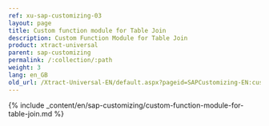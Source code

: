 ```yaml
---
ref: xu-sap-customizing-03
layout: page
title: Custom function module for Table Join
description: Custom Function Module for Table Join
product: xtract-universal
parent: sap-customizing
permalink: /:collection/:path
weight: 3
lang: en_GB
old_url: /Xtract-Universal-EN/default.aspx?pageid=SAPCustomizing-EN:custom-function-module-for-table-join
---
```



{% include _content/en/sap-customizing/custom-function-module-for-table-join.md  %}